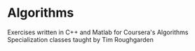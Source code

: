 # Algorithms
Exercises written in C++ and Matlab for Coursera's Algorithms Specialization classes taught by Tim Roughgarden
